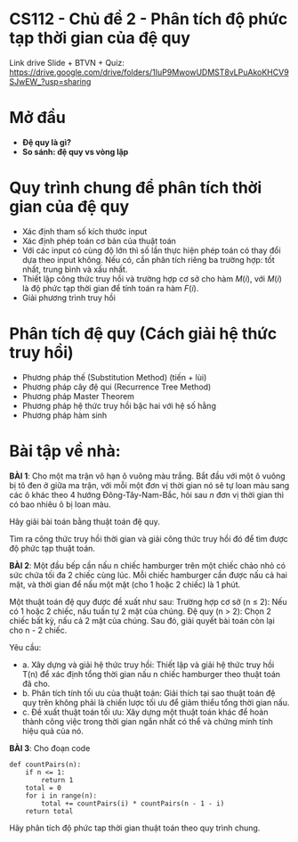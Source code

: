 # CS112 - Chủ đề 2 - Phân tích độ phức tạp thời gian của đệ quy
Link drive Slide + BTVN + Quiz: https://drive.google.com/drive/folders/1IuP9MwowUDMST8vLPuAkoKHCV9SJwEW_?usp=sharing

# Mở đầu
- **Đệ quy là gì?**
- **So sánh: đệ quy vs vòng lặp**


# Quy trình chung để phân tích thời gian của đệ quy
- Xác định tham số kích thước input
- Xác định phép toán cơ bản của thuật toán
- Với các input có cùng độ lớn thì số lần thực hiện phép toán có thay đổi dựa theo input không. Nếu có, cần phân tích riêng ba trường hợp: tốt nhất, trung bình và xấu nhất.
- Thiết lập công thức truy hồi và trường hợp cơ sở cho hàm $M(i)$,  với $M(i)$ là độ phức tạp thời gian để tính toán ra hàm $F(i)$.
- Giải phương trình truy hồi 


# Phân tích đệ quy (Cách giải hệ thức truy hồi)
- Phương pháp thế (Substitution Method) (tiến + lùi)
- Phương pháp cây đệ qui (Recurrence Tree Method) 
- Phương pháp Master Theorem
- Phương pháp hệ thức truy hồi bậc hai với hệ số hằng  
- Phương pháp hàm sinh



# **Bài tập về nhà**:

**BÀI 1**:
Cho một ma trận vô hạn ô vuông màu trắng. Bắt đầu với một ô vuông bị tô đen ở giữa ma trận, với mỗi một đơn vị thời gian nó sẽ tự loan màu sang các ô khác theo 4 hướng Đông-Tây-Nam-Bắc, hỏi sau $n$ đơn vị thời gian thì có bao nhiêu ô bị loan màu. 

Hãy giải bài toán bằng thuật toán đệ quy.

Tìm ra công thức truy hồi thời gian và giải công thức truy hồi đó để tìm được độ phức tạp thuật toán.

**BÀI 2**: 
Một đầu bếp cần nấu n chiếc hamburger trên một chiếc chảo nhỏ có sức chứa tối đa 2 chiếc cùng lúc. Mỗi chiếc hamburger cần được nấu cả hai mặt, và thời gian để nấu một mặt (cho 1 hoặc 2 chiếc) là 1 phút.

Một thuật toán đệ quy được đề xuất như sau:
Trường hợp cơ sở (n ≤ 2): Nếu có 1 hoặc 2 chiếc, nấu tuần tự 2 mặt của chúng.
Đệ quy (n > 2): Chọn 2 chiếc bất kỳ, nấu cả 2 mặt của chúng. Sau đó, giải quyết bài toán còn lại cho n - 2 chiếc.

Yêu cầu:
- a. Xây dựng và giải hệ thức truy hồi:
Thiết lập và giải hệ thức truy hồi T(n) để xác định tổng thời gian nấu n chiếc hamburger theo thuật toán đã cho.
- b. Phân tích tính tối ưu của thuật toán:
Giải thích tại sao thuật toán đệ quy trên không phải là chiến lược tối ưu để giảm thiểu tổng thời gian nấu.
- c. Đề xuất thuật toán tối ưu:
Xây dựng một thuật toán khác để hoàn thành công việc trong thời gian ngắn nhất có thể và chứng minh tính hiệu quả của nó.

**BÀI 3**: Cho đoạn code
```python=
def countPairs(n):
    if n <= 1:
        return 1
    total = 0
    for i in range(n):
        total += countPairs(i) * countPairs(n - 1 - i)
    return total
```
Hãy phân tích độ phức tap thời gian thuật toán theo quy trình chung. 



